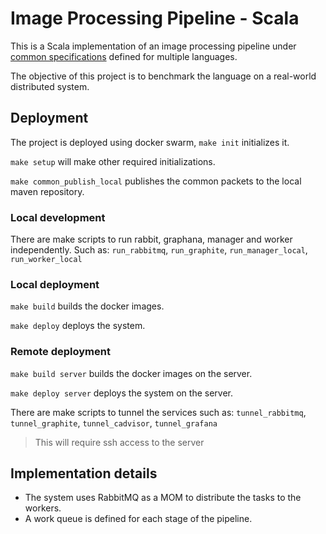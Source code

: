 # Image Processing Pipeline - Scala

This is a Scala implementation of an image processing pipeline under [common specifications](https://github.com/tpf-concurrent-benchmarks/docs/tree/main/image_processing) defined for multiple languages.

The objective of this project is to benchmark the language on a real-world distributed system.

## Deployment

The project is deployed using docker swarm, `make init` initializes it.

`make setup` will make other required initializations.

`make common_publish_local` publishes the common packets to the local maven repository.

### Local development

There are make scripts to run rabbit, graphana, manager and worker independently.
Such as: `run_rabbitmq`, `run_graphite`, `run_manager_local`, `run_worker_local`

### Local deployment

`make build` builds the docker images.

`make deploy` deploys the system.

### Remote deployment

`make build server` builds the docker images on the server.

`make deploy server` deploys the system on the server.

There are make scripts to tunnel the services such as: `tunnel_rabbitmq`, `tunnel_graphite`, `tunnel_cadvisor`, `tunnel_grafana`

> This will require ssh access to the server

## Implementation details

- The system uses RabbitMQ as a MOM to distribute the tasks to the workers.
- A work queue is defined for each stage of the pipeline.
